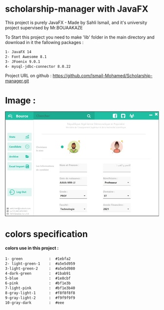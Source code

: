 # scholarship-manager with JavaFX 

This project is purely JavaFX - Made by Sahli Ismail, and it's university project supervised by Mr.BOUAAKAZE 

To Start this project you need to make 'lib' folder in the main directory and download in it the fallowing packages :

    1- JavaFX 14
    2- Font Awesome 8.1
    3- JFoenix 9.0.1
    4- mysql-jdbc-connector 8.0.22

Project URL on github : https://github.com/Ismail-Mohamed/Scholarship-manager.git

# Image :
![alt text](https://github.com/Ismail-Mohamed/Scholarship-manager/blob/master/image-1.jpg?raw=true)

# colors specification
#### colors use in this project :


    1- green            :  #1ebfa2
    2- light-green-1    :  #a5e5d959
    3-light-green-2     :  #a5e5d980
    4-dark-green        :  #1bab91
    5-blue              :  #1e8cbf
    6-pink              :  #bf1e3b
    7-light-pink        :  #bf1e3b40
    8-gray-light-1      :  #f8f8f8f8
    9-gray-light-2 	    :  #f9f9f9f9
    10-gray-dark        :  #eee

